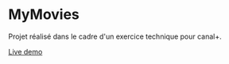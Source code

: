 # MyMovies
Projet réalisé dans le cadre d'un exercice technique pour canal+. 

[Live demo](https://dev.tompastor.fr/movie-app/)
